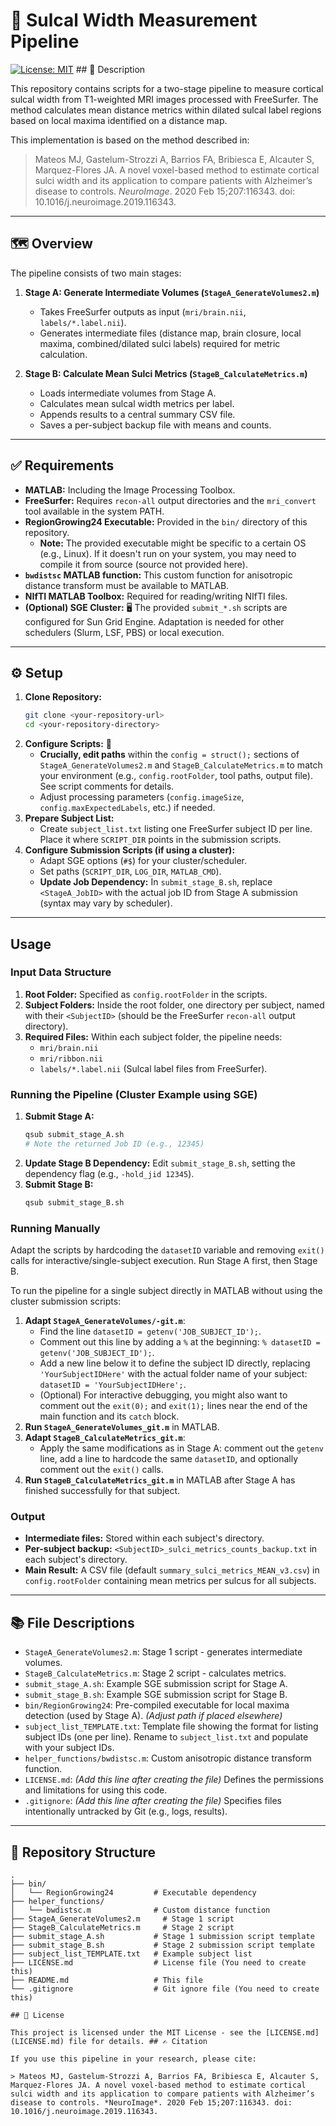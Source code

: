 # 🧠 Sulcal Width Measurement Pipeline

[![License: MIT](https://img.shields.io/badge/License-MIT-yellow.svg)](https://opensource.org/licenses/MIT) ## 📄 Description

This repository contains scripts for a two-stage pipeline to measure cortical sulcal width from T1-weighted MRI images processed with FreeSurfer. The method calculates mean distance metrics within dilated sulcal label regions based on local maxima identified on a distance map.

This implementation is based on the method described in:
> Mateos MJ, Gastelum-Strozzi A, Barrios FA, Bribiesca E, Alcauter S, Marquez-Flores JA. A novel voxel-based method to estimate cortical sulci width and its application to compare patients with Alzheimer’s disease to controls. *NeuroImage*. 2020 Feb 15;207:116343. doi: 10.1016/j.neuroimage.2019.116343.

---

## 🗺️ Overview

The pipeline consists of two main stages:

1.  **Stage A: Generate Intermediate Volumes (`StageA_GenerateVolumes2.m`)** 
    * Takes FreeSurfer outputs as input (`mri/brain.nii`, `labels/*.label.nii`).
    * Generates intermediate files (distance map, brain closure, local maxima, combined/dilated sulci labels) required for metric calculation.

2.  **Stage B: Calculate Mean Sulci Metrics (`StageB_CalculateMetrics.m`)** 
    * Loads intermediate volumes from Stage A.
    * Calculates mean sulcal width metrics per label.
    * Appends results to a central summary CSV file.
    * Saves a per-subject backup file with means and counts.

---

## ✅ Requirements

* **MATLAB:** Including the Image Processing Toolbox.
* **FreeSurfer:** Requires `recon-all` output directories and the `mri_convert` tool available in the system PATH.
* **RegionGrowing24 Executable:** Provided in the `bin/` directory of this repository.
    * **Note:** The provided executable might be specific to a certain OS (e.g., Linux). If it doesn't run on your system, you may need to compile it from source (source not provided here).
* **`bwdistsc` MATLAB function:** This custom function for anisotropic distance transform must be available to MATLAB.
* **NIfTI MATLAB Toolbox:** Required for reading/writing NIfTI files. 
* **(Optional) SGE Cluster:** 🖥️ The provided `submit_*.sh` scripts are configured for Sun Grid Engine. Adaptation is needed for other schedulers (Slurm, LSF, PBS) or local execution.

---

## ⚙️ Setup

1.  **Clone Repository:**
    ```bash
    git clone <your-repository-url>
    cd <your-repository-directory>
    ```
2.  **Configure Scripts:** 🔧
    * **Crucially, edit paths** within the `config = struct();` sections of `StageA_GenerateVolumes2.m` and `StageB_CalculateMetrics.m` to match your environment (e.g., `config.rootFolder`, tool paths, output file). See script comments for details.
    * Adjust processing parameters (`config.imageSize`, `config.maxExpectedLabels`, etc.) if needed.
3.  **Prepare Subject List:** 
    * Create `subject_list.txt` listing one FreeSurfer subject ID per line. Place it where `SCRIPT_DIR` points in the submission scripts.
4.  **Configure Submission Scripts (if using a cluster):**
    * Adapt SGE options (`#$`) for your cluster/scheduler.
    * Set paths (`SCRIPT_DIR`, `LOG_DIR`, `MATLAB_CMD`).
    * **Update Job Dependency:** In `submit_stage_B.sh`, replace `<StageA_JobID>` with the actual job ID from Stage A submission (syntax may vary by scheduler).

---

## Usage

### Input Data Structure

1.  **Root Folder:** Specified as `config.rootFolder` in the scripts.
2.  **Subject Folders:** Inside the root folder, one directory per subject, named with their `<SubjectID>` (should be the FreeSurfer `recon-all` output directory).
3.  **Required Files:** Within each subject folder, the pipeline needs:
    * `mri/brain.nii`
    * `mri/ribbon.nii`
    * `labels/*.label.nii` (Sulcal label files from FreeSurfer).

### Running the Pipeline (Cluster Example using SGE)

1.  **Submit Stage A:**
    ```bash
    qsub submit_stage_A.sh
    # Note the returned Job ID (e.g., 12345)
    ```
2.  **Update Stage B Dependency:** Edit `submit_stage_B.sh`, setting the dependency flag (e.g., `-hold_jid 12345`).
3.  **Submit Stage B:**
    ```bash
    qsub submit_stage_B.sh
    ```

### Running Manually

Adapt the scripts by hardcoding the `datasetID` variable and removing `exit()` calls for interactive/single-subject execution. Run Stage A first, then Stage B.

To run the pipeline for a single subject directly in MATLAB without using the cluster submission scripts:

1.  **Adapt `StageA_GenerateVolumes/-git.m`**:
    * Find the line `datasetID = getenv('JOB_SUBJECT_ID');`.
    * Comment out this line by adding a `%` at the beginning: `% datasetID = getenv('JOB_SUBJECT_ID');`.
    * Add a new line below it to define the subject ID directly, replacing `'YourSubjectIDHere'` with the actual folder name of your subject: `datasetID = 'YourSubjectIDHere';`.
    * (Optional) For interactive debugging, you might also want to comment out the `exit(0);` and `exit(1);` lines near the end of the main function and its `catch` block.
2.  **Run `StageA_GenerateVolumes_git.m`** in MATLAB.
3.  **Adapt `StageB_CalculateMetrics_git.m`**:
    * Apply the same modifications as in Stage A: comment out the `getenv` line, add a line to hardcode the same `datasetID`, and optionally comment out the `exit()` calls.
4.  **Run `StageB_CalculateMetrics_git.m`** in MATLAB after Stage A has finished successfully for that subject.

### Output

* **Intermediate files:** Stored within each subject's directory.
* **Per-subject backup:** `<SubjectID>_sulci_metrics_counts_backup.txt` in each subject's directory.
* **Main Result:** A CSV file (default `summary_sulci_metrics_MEAN_v3.csv`) in `config.rootFolder` containing mean metrics per sulcus for all subjects.

---

## 📚 File Descriptions

* `StageA_GenerateVolumes2.m`: Stage 1 script - generates intermediate volumes.
* `StageB_CalculateMetrics.m`: Stage 2 script - calculates metrics.
* `submit_stage_A.sh`: Example SGE submission script for Stage A.
* `submit_stage_B.sh`: Example SGE submission script for Stage B.
* `bin/RegionGrowing24`: Pre-compiled executable for local maxima detection (used by Stage A). *(Adjust path if placed elsewhere)*
* `subject_list_TEMPLATE.txt`: Template file showing the format for listing subject IDs (one per line). Rename to `subject_list.txt` and populate with your subject IDs.
* `helper_functions/bwdistsc.m`: Custom anisotropic distance transform function.
* `LICENSE.md`: *(Add this line after creating the file)* Defines the permissions and limitations for using this code.
* `.gitignore`: *(Add this line after creating the file)* Specifies files intentionally untracked by Git (e.g., logs, results).
---
## 🌳 Repository Structure

```text
.
├── bin/
│   └── RegionGrowing24         # Executable dependency
├── helper_functions/
│   └── bwdistsc.m              # Custom distance function
├── StageA_GenerateVolumes2.m     # Stage 1 script
├── StageB_CalculateMetrics.m     # Stage 2 script
├── submit_stage_A.sh           # Stage 1 submission script template
├── submit_stage_B.sh           # Stage 2 submission script template
├── subject_list_TEMPLATE.txt   # Example subject list
├── LICENSE.md                  # License file (You need to create this)
├── README.md                   # This file
└── .gitignore                  # Git ignore file (You need to create this)

## 📜 License

This project is licensed under the MIT License - see the [LICENSE.md](LICENSE.md) file for details. ## ✍️ Citation

If you use this pipeline in your research, please cite:

> Mateos MJ, Gastelum-Strozzi A, Barrios FA, Bribiesca E, Alcauter S, Marquez-Flores JA. A novel voxel-based method to estimate cortical sulci width and its application to compare patients with Alzheimer’s disease to controls. *NeuroImage*. 2020 Feb 15;207:116343. doi: 10.1016/j.neuroimage.2019.116343.
